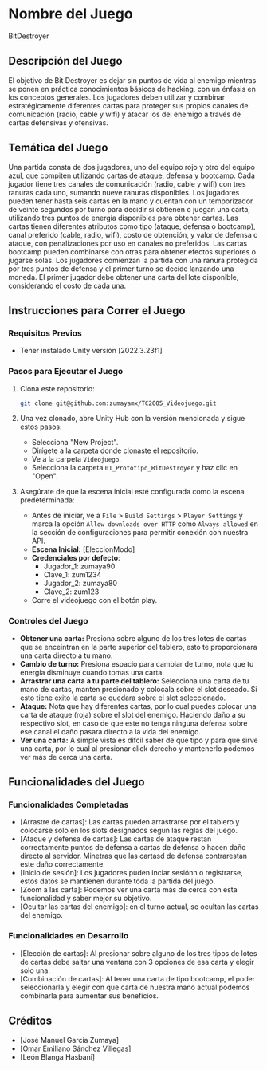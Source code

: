 # Nombre del Juego
BitDestroyer

## Descripción del Juego
El objetivo de Bit Destroyer es dejar sin puntos de vida al enemigo mientras se ponen en práctica conocimientos básicos de hacking, con un énfasis en los conceptos generales. Los jugadores deben utilizar y combinar estratégicamente diferentes cartas para proteger sus propios canales de comunicación (radio, cable y wifi) y atacar los del enemigo a través de cartas defensivas y ofensivas.

## Temática del Juego
Una partida consta de dos jugadores, uno del equipo rojo y otro del equipo azul, que compiten utilizando cartas de ataque, defensa y bootcamp. Cada jugador tiene tres canales de comunicación (radio, cable y wifi) con tres ranuras cada uno, sumando nueve ranuras disponibles. Los jugadores pueden tener hasta seis cartas en la mano y cuentan con un temporizador de veinte segundos por turno para decidir si obtienen o juegan una carta, utilizando tres puntos de energía disponibles para obtener cartas. Las cartas tienen diferentes atributos como tipo (ataque, defensa o bootcamp), canal preferido (cable, radio, wifi), costo de obtención, y valor de defensa o ataque, con penalizaciones por uso en canales no preferidos. Las cartas bootcamp pueden combinarse con otras para obtener efectos superiores o jugarse solas. Los jugadores comienzan la partida con una ranura protegida por tres puntos de defensa y el primer turno se decide lanzando una moneda. El primer jugador debe obtener una carta del lote disponible, considerando el costo de cada una.

## Instrucciones para Correr el Juego

### Requisitos Previos
- Tener instalado Unity versión [2022.3.23f1]

### Pasos para Ejecutar el Juego
1. Clona este repositorio:
    ```sh
    git clone git@github.com:zumayamx/TC2005_Videojuego.git
    ```
2. Una vez clonado, abre Unity Hub con la versión mencionada y sigue estos pasos:
    - Selecciona "New Project".
    - Dirígete a la carpeta donde clonaste el repositorio.
    - Ve a la carpeta `Videojuego`.
    - Selecciona la carpeta `01_Prototipo_BitDestroyer` y haz clic en "Open".

3. Asegúrate de que la escena inicial esté configurada como la escena predeterminada:
    - Antes de iniciar, ve a `File` > `Build Settings` > `Player Settings` y marca la opción `Allow downloads over HTTP` como `Always allowed` en la sección de configuraciones para permitir conexión con nuestra API.
    - **Escena Inicial:** [EleccionModo]
    - **Credenciales por defecto**: 
        - Jugador_1: zumaya90
        - Clave_1: zum1234
        - Jugador_2: zumaya80
        - Clave_2: zum123
    - Corre el videojuego con el botón play.

### Controles del Juego
- **Obtener una carta:** Presiona sobre alguno de los tres lotes de cartas que se enceintran en la parte superior del tablero, esto te proporcionara una carta directo a tu mano.
- **Cambio de turno:** Presiona espacio para cambiar de turno, nota que tu energía disminuye cuando tomas una carta.
- **Arrastrar una carta a tu parte del tablero:** Selecciona una carta de tu mano de cartas, manten presionado y colocala sobre el slot deseado. Si esto tiene exito la carta se quedara sobre el slot seleccionado.
- **Ataque:** Nota que hay diferentes cartas, por lo cual puedes colocar una carta de ataque (roja) sobre el slot del enemigo. Haciendo daño a su respectivo slot, en caso de que este no tenga ninguna defensa sobre ese canal el daño pasara directo a la vida del enemigo.
- **Ver una carta:** A simple vista es difcil saber de que tipo y para que sirve una carta, por lo cual al presionar click derecho y mantenerlo podemos ver más de cerca una carta.

## Funcionalidades del Juego

### Funcionalidades Completadas
- [Arrastre de cartas]: Las cartas pueden arrastrarse por el tablero y colocarse solo en los slots designados segun las reglas del juego.
- [Ataque y defensa de cartas]: Las cartas de ataque restan correctamente puntos de defensa a cartas de defensa o hacen daño directo al servidor. Minetras que las cartasd de defensa contrarestan este daño correctamente.
- [Inicio de sesión]: Los jugadores puden inciar sesiónn o registrarse, estos datos se mantienen durante toda la partida del juego. 
- [Zoom a las carta]: Podemos ver una carta más de cerca con esta funcionalidad y saber mejor su objetivo.
- [Ocultar las cartas del enemigo]: en el turno actual, se ocultan las cartas del enemigo.

### Funcionalidades en Desarrollo
- [Elección de cartas]: Al presionar sobre alguno de los tres tipos de lotes de cartas debe saltar una ventana con 3 opciones de esa carta y elegir solo una.
- [Combinación de cartas]: Al tener una carta de tipo bootcamp, el poder seleccionarla y elegir con que carta de nuestra mano actual podemos combinarla para aumentar sus beneficios.

## Créditos
- [José Manuel García Zumaya]
- [Omar Emiliano Sánchez Villegas]
- [León Blanga Hasbani]


